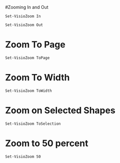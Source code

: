 
#Zooming In and Out

	Set-VisioZoom In

	Set-VisioZoom Out

# Zoom To Page

	Set-VisioZoom ToPage
# Zoom To Width

	Set-VisioZoom ToWidth

# Zoom on Selected Shapes

	Set-VisioZoom ToSelection

# Zoom to 50 percent

	Set-VisioZoom 50
